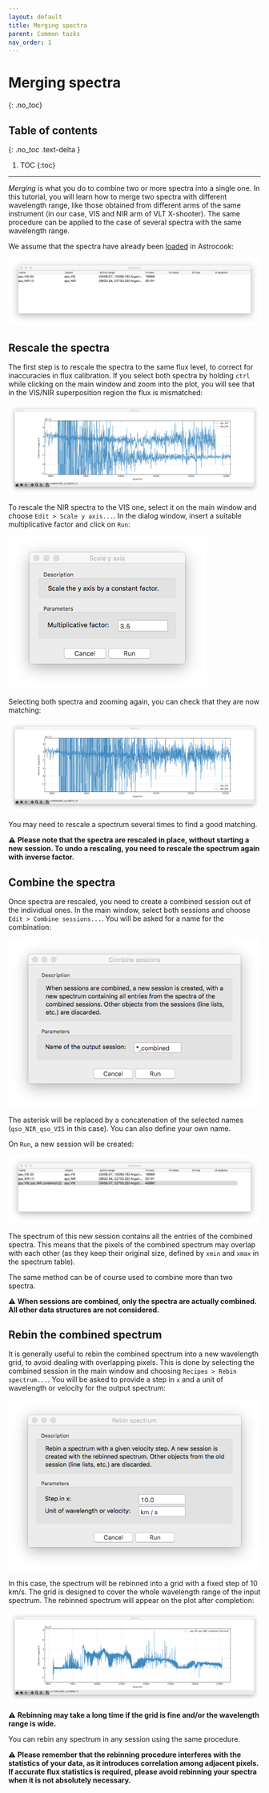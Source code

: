 ```yaml
---
layout: default
title: Merging spectra
parent: Common tasks
nav_order: 1
---
```


# Merging spectra
{: .no_toc}

## Table of contents
{: .no_toc .text-delta }

1. TOC
{:toc}
---

*Merging* is what you do to combine two or more spectra into a single one. In this tutorial, you will learn how to merge two spectra with different wavelength range, like those obtained from different arms of the same instrument (in our case, VIS and NIR arm of VLT X-shooter). The same procedure can be applied to the case of several spectra with the same wavelength range.

We assume that the spectra have already been [loaded](gui.md#launch-the-gui) in Astrocook:

![Start](img/merging_start.png)

## Rescale the spectra

The first step is to rescale the spectra to the same flux level, to correct for inaccuracies in flux calibration. If you select both spectra by holding `ctrl` while clicking on the main window and zoom into the plot, you will see that in the VIS/NIR superposition region the flux is mismatched:

![Mismatch](img/merging_mismatch.png)

To rescale the NIR spectra to the VIS one, select it on the main window and choose `Edit > Scale y axis...`. In the dialog window, insert a suitable multiplicative factor and click on `Run`:

![Scale y axis](img/merging_scale_y_axis.png)

Selecting both spectra and zooming again, you can check that they are now matching:

![Match](img/merging_match.png)

You may need to rescale a spectrum several times to find a good matching.

⚠️ **Please note that the spectra are rescaled in place, without starting a new session. To undo a rescaling, you need to rescale the spectrum again with inverse factor.**

## Combine the spectra

Once spectra are rescaled, you need to create a combined session out of the individual ones. In the main window, select both sessions and choose `Edit > Combine sessions...`. You will be asked for a name for the combination:

![Combine sessions](img/merging_combine_sessions.png)

The asterisk will be replaced by a concatenation of the selected names (`qso_NIR_qso_VIS` in this case). You can also define your own name.

On `Run`, a new session will be created:

![Combined](img/merging_combined.png)

The spectrum of this new session contains all the entries of the combined spectra. This means that the pixels of the combined spectrum may overlap with each other (as they keep their original size, defined by `xmin` and `xmax` in the spectrum table).

The same method can be of course used to combine more than two spectra.

⚠️ **When sessions are combined, only the spectra are actually combined. All other data structures are not considered.**

## Rebin the combined spectrum

It is generally useful to rebin the combined spectrum into a new wavelength grid, to avoid dealing with overlapping pixels. This is done by selecting the combined session in the main window and choosing `Recipes > Rebin spectrum...`. You will be asked to provide a step in `x` and a unit of wavelength or velocity for the output spectrum:

![Rebin spectrum](img/merging_rebin_spectrum.png)

In this case, the spectrum will be rebinned into a grid with a fixed step of 10 km/s. The grid is designed to cover the whole wavelength range of the input spectrum. The rebinned spectrum will appear on the plot after completion:

![Rebinned](img/merging_rebinned.png)

⚠️ **Rebinning may take a long time if the grid is fine and/or the wavelength range is wide.**

You can rebin any spectrum in any session using the same procedure.

⚠️ **Please remember that the rebinning procedure interferes with the statistics of your data, as it introduces correlation among adjacent pixels. If accurate flux statistics is required, please avoid rebinning your spectra when it is not absolutely necessary.**
